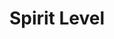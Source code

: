 ---
id: spirit-level
title: Spirit Level
image: /projects/spirit-level/header.jpg
description: An exploration of balance and equilibrium in both physical and metaphysical realms.
content:
  - type: text
    content: Spirit Level is a series that delves into the concept of balance, both in the physical world and in our inner lives. Through a variety of media, this project examines how we strive for and maintain equilibrium in an ever-changing environment.
  - type: text
    content: The installation incorporates suspended elements that respond to air currents, creating a dynamic interplay between stability and motion. Visitors are invited to reflect on their own sense of balance as they navigate the space.
  - type: image
    src: /projects/spirit-level/1.jpg
    alt: Spirit Level installation view
    span: false
  - type: youtube
    youtubeId: dQw4w9WgXcQ
    span: false
  - type: soundcloud
    soundcloudUrl: https://soundcloud.com/octobersveryown/drake-search-rescue
    span: false
  - type: image
    src: /projects/spirit-level/2.jpg
    alt: Spirit Level artwork detail
  - type: image
    src: /projects/spirit-level/3.jpg
    alt: Spirit Level conceptual piece
  - type: image
    src: /projects/spirit-level/4.jpg
    alt: Spirit Level exhibition overview
---